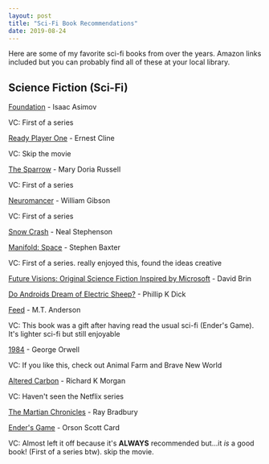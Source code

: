 ```yaml
---
layout: post
title: "Sci-Fi Book Recommendations"
date: 2019-08-24
---
```


Here are some of my favorite sci-fi books from over the years. Amazon links included but you can probably find all of these at your local library.

## Science Fiction (Sci-Fi)

[Foundation](https://amzn.to/30xaJpH) - Isaac Asimov

VC: First of a series

[Ready Player One](https://amzn.to/2Zly5lT) - Ernest Cline

VC: Skip the movie

[The Sparrow](https://amzn.to/2L30q6i) - Mary Doria Russell

VC: First of a series


[Neuromancer](https://amzn.to/2NqUI0V) - William Gibson

VC: First of a series


[Snow Crash](https://amzn.to/2Zq2wlI) - Neal Stephenson


[Manifold: Space](https://amzn.to/2L9Blqx) - Stephen Baxter

VC: First of a series. really enjoyed this, found the ideas creative


[Future Visions: Original Science Fiction Inspired by Microsoft](https://amzn.to/2NACYA2) - David Brin


[Do Androids Dream of Electric Sheep?](https://amzn.to/2PcLkR4) - Phillip K Dick


[Feed](https://amzn.to/2NqhplX) - M.T. Anderson

VC: This book was a gift after having read the usual sci-fi (Ender's Game). It's lighter sci-fi but still enjoyable


[1984](https://amzn.to/2MzIsvx) - George Orwell

VC: If you like this, check out Animal Farm and Brave New World


[Altered Carbon](https://amzn.to/33TSWes) - Richard K Morgan

VC: Haven't seen the Netflix series


[The Martian Chronicles](https://amzn.to/2P921Nd) - Ray Bradbury


[Ender's Game](https://amzn.to/30ryJKV) - Orson Scott Card

VC: Almost left it off because it's **ALWAYS** recommended but...it _is_ a good book! (First of a series btw). skip the movie.




